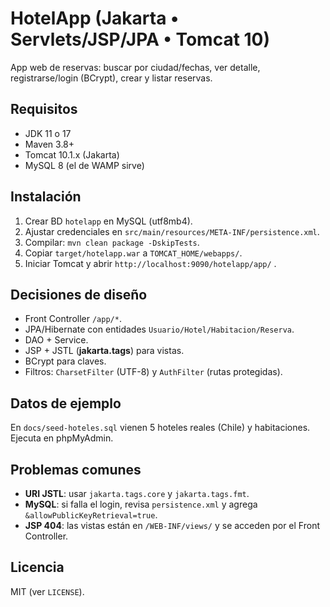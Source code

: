 # HotelApp (Jakarta • Servlets/JSP/JPA • Tomcat 10)

App web de reservas: buscar por ciudad/fechas, ver detalle, registrarse/login (BCrypt), crear y listar reservas.

## Requisitos
- JDK 11 o 17
- Maven 3.8+
- Tomcat 10.1.x (Jakarta)
- MySQL 8 (el de WAMP sirve)

## Instalación
1. Crear BD `hotelapp` en MySQL (utf8mb4).
2. Ajustar credenciales en `src/main/resources/META-INF/persistence.xml`.
3. Compilar: `mvn clean package -DskipTests`.
4. Copiar `target/hotelapp.war` a `TOMCAT_HOME/webapps/`.
5. Iniciar Tomcat y abrir `http://localhost:9090/hotelapp/app/` .

## Decisiones de diseño
- Front Controller `/app/*`.
- JPA/Hibernate con entidades `Usuario/Hotel/Habitacion/Reserva`.
- DAO + Service.
- JSP + JSTL (**jakarta.tags**) para vistas.
- BCrypt para claves.
- Filtros: `CharsetFilter` (UTF-8) y `AuthFilter` (rutas protegidas).

## Datos de ejemplo
En `docs/seed-hoteles.sql` vienen 5 hoteles reales (Chile) y habitaciones. Ejecuta en phpMyAdmin.

## Problemas comunes
- **URI JSTL**: usar `jakarta.tags.core` y `jakarta.tags.fmt`.
- **MySQL**: si falla el login, revisa `persistence.xml` y agrega `&allowPublicKeyRetrieval=true`.
- **JSP 404**: las vistas están en `/WEB-INF/views/` y se acceden por el Front Controller.

## Licencia
MIT (ver `LICENSE`).
